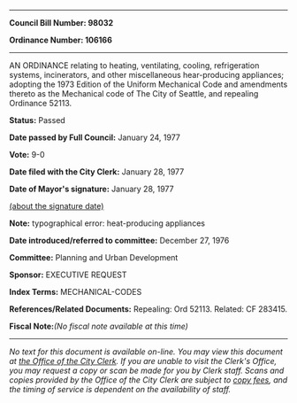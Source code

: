 

********

**Council Bill Number: 98032**
   
**Ordinance Number: 106166**
********

 AN ORDINANCE relating to heating, ventilating, cooling, refrigeration systems, incinerators, and other miscellaneous hear-producing appliances; adopting the 1973 Edition of the Uniform Mechanical Code and amendments thereto as the Mechanical code of The City of Seattle, and repealing Ordinance 52113.

**Status:** Passed
   
**Date passed by Full Council:** January 24, 1977
   
**Vote:** 9-0
   
**Date filed with the City Clerk:** January 28, 1977
   
**Date of Mayor's signature:** January 28, 1977
   
[(about the signature date)](/~public/approvaldate.htm)
   
   
**Note:** typographical error: heat-producing appliances

   
**Date introduced/referred to committee:** December 27, 1976
   
**Committee:** Planning and Urban Development
   
**Sponsor:** EXECUTIVE REQUEST
   
   
**Index Terms:** MECHANICAL-CODES

**References/Related Documents:** Repealing: Ord 52113. Related: CF 283415.

**Fiscal Note:**_(No fiscal note available at this time)_
********

_No text for this document is available on-line. You may view this document at [the Office of the City Clerk](http://www.seattle.gov/leg/clerk/contactUs.htm). If you are unable to visit the Clerk's Office, you may request a copy or scan be made for you by Clerk staff. Scans and copies provided by the Office of the City Clerk are subject to [copy fees](http://clerk.seattle.gov/~public/clerkfees.htm), and the timing of service is dependent on the availability of staff._

